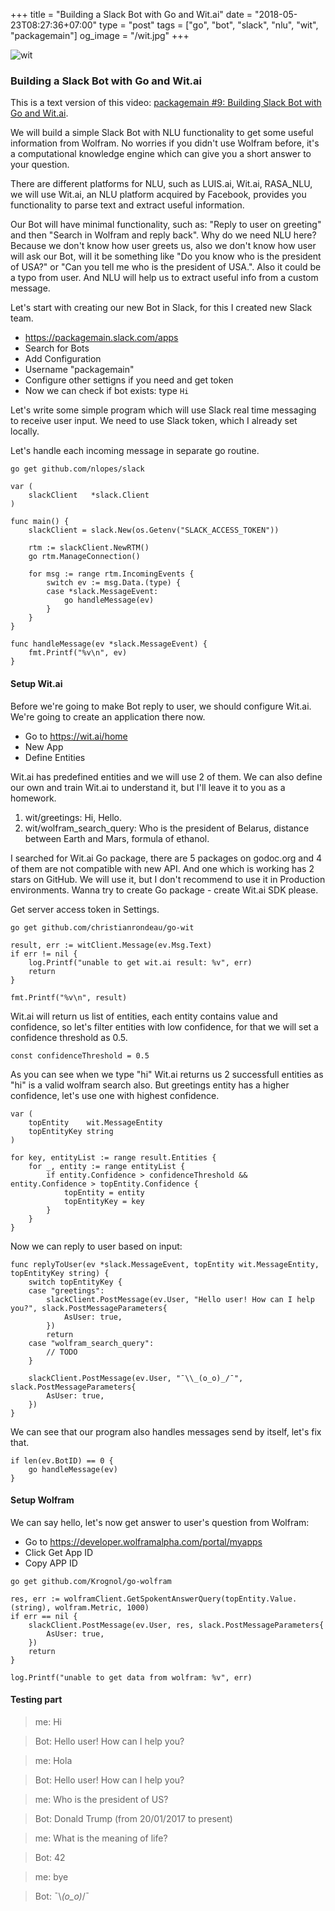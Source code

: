 +++
title = "Building a Slack Bot with Go and Wit.ai"
date = "2018-05-23T08:27:36+07:00"
type = "post"
tags = ["go", "bot", "slack", "nlu", "wit", "packagemain"]
og_image = "/wit.jpg"
+++

![wit](/wit.jpg)

### Building a Slack Bot with Go and Wit.ai

This is a text version of this video: [packagemain #9: Building Slack Bot with Go and Wit.ai](https://www.youtube.com/watch?v=zkB_c3cgtd0).

We will build a simple Slack Bot with NLU functionality to get some useful information from Wolfram. No worries if you didn't use Wolfram before, it's a computational knowledge engine which can give you a short answer to your question.

There are different platforms for NLU, such as LUIS.ai, Wit.ai, RASA_NLU, we will use Wit.ai, an NLU platform acquired by Facebook, provides you functionality to parse text and extract useful information.

Our Bot will have minimal functionality, such as: "Reply to user on greeting" and then "Search in Wolfram and reply back". Why do we need NLU here? Because we don't know how user greets us, also we don't know how user will ask our Bot, will it be something like "Do you know who is the president of USA?" or "Can you tell me who is the president of USA.". Also it could be a typo from user. And NLU will help us to extract useful info from a custom message.

Let's start with creating our new Bot in Slack, for this I created new Slack team.

 - https://packagemain.slack.com/apps
 - Search for Bots
 - Add Configuration
 - Username "packagemain"
 - Configure other settigns if you need and get token
 - Now we can check if bot exists: type `Hi`

Let's write some simple program which will use Slack real time messaging to receive user input. We need to use Slack token, which I already set locally.

Let's handle each incoming message in separate go routine.

```
go get github.com/nlopes/slack
```

```
var (
	slackClient   *slack.Client
)

func main() {
	slackClient = slack.New(os.Getenv("SLACK_ACCESS_TOKEN"))

	rtm := slackClient.NewRTM()
	go rtm.ManageConnection()

	for msg := range rtm.IncomingEvents {
		switch ev := msg.Data.(type) {
		case *slack.MessageEvent:
			go handleMessage(ev)
		}
	}
}

func handleMessage(ev *slack.MessageEvent) {
	fmt.Printf("%v\n", ev)
}
```

#### Setup Wit.ai

Before we're going to make Bot reply to user, we should configure Wit.ai. We're going to create an application there now.

 - Go to https://wit.ai/home
 - New App
 - Define Entities

Wit.ai has predefined entities and we will use 2 of them. We can also define our own and train Wit.ai to understand it, but I'll leave it to you as a homework.

1. wit/greetings: Hi, Hello.
2. wit/wolfram_search_query: Who is the president of Belarus, distance between Earth and Mars, formula of ethanol.

I searched for Wit.ai Go package, there are 5 packages on godoc.org and 4 of them are not compatible with new API. And one which is working has 2 stars on GitHub. We will use it, but I don't recommend to use it in Production environments. Wanna try to create Go package - create Wit.ai SDK please.

Get server access token in Settings.

```
go get github.com/christianrondeau/go-wit
```

```
result, err := witClient.Message(ev.Msg.Text)
if err != nil {
	log.Printf("unable to get wit.ai result: %v", err)
	return
}

fmt.Printf("%v\n", result)
```

Wit.ai will return us list of entities, each entity contains value and confidence, so let's filter entities with low confidence, for that we will set a confidence threshold as 0.5.

```
const confidenceThreshold = 0.5
```

As you can see when we type "hi" Wit.ai returns us 2 successfull entities as "hi" is a valid wolfram search also. But greetings entity has a higher confidence, let's use one with highest confidence.

```
var (
	topEntity    wit.MessageEntity
	topEntityKey string
)

for key, entityList := range result.Entities {
	for _, entity := range entityList {
		if entity.Confidence > confidenceThreshold && entity.Confidence > topEntity.Confidence {
			topEntity = entity
			topEntityKey = key
		}
	}
}
```

Now we can reply to user based on input:

```
func replyToUser(ev *slack.MessageEvent, topEntity wit.MessageEntity, topEntityKey string) {
	switch topEntityKey {
	case "greetings":
		slackClient.PostMessage(ev.User, "Hello user! How can I help you?", slack.PostMessageParameters{
			AsUser: true,
		})
		return
	case "wolfram_search_query":
		// TODO
	}

	slackClient.PostMessage(ev.User, "¯\\_(o_o)_/¯", slack.PostMessageParameters{
		AsUser: true,
	})
}
```

We can see that our program also handles messages send by itself, let's fix that.

```
if len(ev.BotID) == 0 {
	go handleMessage(ev)
}
```

#### Setup Wolfram

We can say hello, let's now get answer to user's question from Wolfram:

 - Go to https://developer.wolframalpha.com/portal/myapps
 - Click Get App ID
 - Copy APP ID

```
go get github.com/Krognol/go-wolfram
```

```
res, err := wolframClient.GetSpokentAnswerQuery(topEntity.Value.(string), wolfram.Metric, 1000)
if err == nil {
	slackClient.PostMessage(ev.User, res, slack.PostMessageParameters{
		AsUser: true,
	})
	return
}

log.Printf("unable to get data from wolfram: %v", err)
```

#### Testing part

> me: Hi

> Bot: Hello user! How can I help you?

> me: Hola

> Bot: Hello user! How can I help you?

> me: Who is the president of US?

> Bot: Donald Trump (from 20/01/2017 to present)

> me: What is the meaning of life?

> Bot: 42

> me: bye

> Bot: ¯\\_(o_o)_/¯